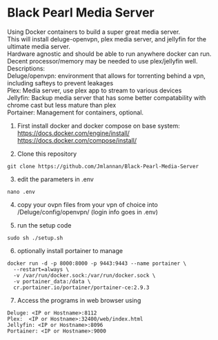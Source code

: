 # Black Pearl Media Server
Using Docker containers to build a super great media server.  
This will install deluge-openvpn, plex media server, and jellyfin for the ultimate media server.  
Hardware agnostic and should be able to run anywhere docker can run. Decent processor/memory may be needed to use plex/jellyfin well.
Descriptions:  
  Deluge/openvpn: environment that allows for torrenting behind a vpn, including safteys to prevent leakages  
  Plex: Media server, use plex app to stream to various devices  
  Jellyfin: Backup media server that has some better compatability with chrome cast but less mature than plex  
  Portainer: Management for containers, optional.  


1. First install docker and docker compose on base system:  
  https://docs.docker.com/engine/install/  
  https://docs.docker.com/compose/install/  

2. Clone this repository
  ```
  git clone https://github.com/Jmlannan/Black-Pearl-Media-Server
  ```

3. edit the parameters in .env
  ```
  nano .env
  ```
4. copy your ovpn files from your vpn of choice into /Deluge/config/openvpn/ (login info goes in .env)

5. run the setup code 
  ```
  sudo sh ./setup.sh
  ```
6. optionally install portainer to manage
  ```
  docker run -d -p 8000:8000 -p 9443:9443 --name portainer \
    --restart=always \
    -v /var/run/docker.sock:/var/run/docker.sock \
    -v portainer_data:/data \
    cr.portainer.io/portainer/portainer-ce:2.9.3
  ```

7. Access the programs in web browser using
  ```
  Deluge: <IP or Hostname>:8112
  Plex:  <IP or Hostname>:32400/web/index.html
  Jellyfin: <IP or Hostname>:8096
  Portainer: <IP or Hostname>:9000
  ```
  
